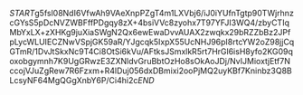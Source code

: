 $START$g5fsl08NdI6VfwAh9VAeXnpPZgT4m1LXVbj6/iJ0iYUfnTgtp90TWjrhnzcGYsS5pDcNVZWBFffPDgqy8zX+4bsiVVc8zyohx7T97YFJI3WQ4/zbyCTIqMbYxLX+zXHKg9juXiaSWgN2Qx6ewEwaDvvAUAX2zwqkx29bRZZbBz2JPfpLycWLUIECZNwVSpjGK59aR/YJgcqk5IxpX55UcNHJ96pI8rtcYW2oZ98jjCqGTmR/1DvJtSkxNc9T4Ci8OtSi6kVu/AFtksJSmxlkR5rt7HrGl6isH8yfo2KG09qoxobgymnh7K9UgGRwzE3ZXNldvGruBbtOzHo8sOkAoJDj/NvIJMioxtjEtf7NccojVJuZgRew7R6Fzxm+R4lDuj056dxDBmixi2ooPjMQ2uyKBf7Kninbz3Q8BLcsyNF64MgQGgXnbY6P/Ci4hi2c$END$